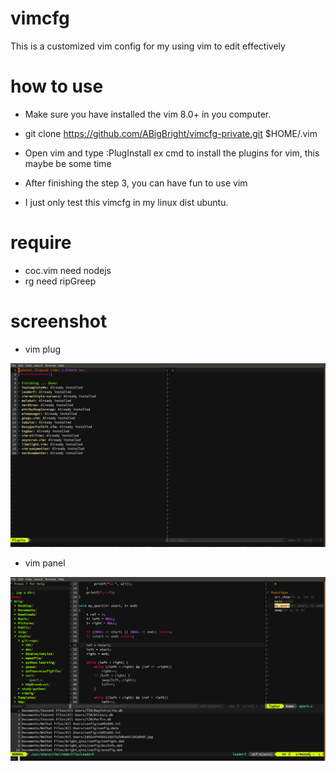 # vimcfg
This is a customized vim config for my using vim to edit effectively

# how to use
* Make sure you have installed the vim 8.0+ in you computer.

* git clone https://github.com/ABigBright/vimcfg-private.git $HOME/.vim

* Open vim and type :PlugInstall ex cmd to install the plugins for vim, this maybe be some time

* After finishing the step 3, you can have fun to use vim 

* I just only test this vimcfg in my linux dist ubuntu.

# require
* coc.vim  need nodejs
* rg need ripGreep

# screenshot
* vim plug

![vim plug](https://github.com/ABigBright/vimcfg/blob/master/pic/plug_install.png)

* vim panel

![vim panel](https://github.com/ABigBright/vimcfg/blob/master/pic/vim_panel.png)
